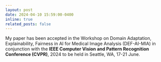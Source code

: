 ```yaml
---
layout: post
date: 2024-04-10 15:59:00-0400
inline: true
related_posts: false
---
```


My paper has been accepted in the Workshop on Domain Adaptation, Explainability, Fairness in AI for Medical Image Analysis (DEF-AI-MIA)
in conjunction with the **IEEE Computer Vision and Pattern Recognition Conference (CVPR)**, 2024 to be held in Seattle, WA, 17-21 June.
